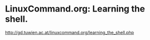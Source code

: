 <!--
id: 826574456
link: http://kevinisom.info/post/826574456/linuxcommand-org-learning-the-shell
slug: linuxcommand-org-learning-the-shell
date: Sun Jul 18 2010 17:33:33 GMT+1200 (NZST)
raw: {"blog_name":"kevinisom","id":826574456,"post_url":"http://kevinisom.info/post/826574456/linuxcommand-org-learning-the-shell","slug":"linuxcommand-org-learning-the-shell","type":"link","date":"2010-07-18 05:33:33 GMT","timestamp":1279431213,"state":"published","format":"html","reblog_key":"F9oNfV2Q","tags":[],"short_url":"http://tmblr.co/Zw68YynH8Pu","highlighted":[],"feed_item":"http://gd.tuwien.ac.at/linuxcommand.org/learning_the_shell.php","from_feed_id":"650234","note_count":0,"title":"LinuxCommand.org: Learning the shell.","url":"http://gd.tuwien.ac.at/linuxcommand.org/learning_the_shell.php","description":""}
publish: 2010-07-018
tags: 
title: LinuxCommand.org: Learning the shell.
-->


LinuxCommand.org: Learning the shell.
=====================================

<http://gd.tuwien.ac.at/linuxcommand.org/learning_the_shell.php>

